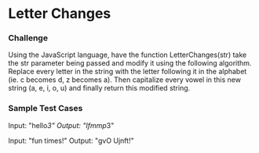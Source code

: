
# Letter Changes

### Challenge

Using the JavaScript language, have the function LetterChanges(str) take the str parameter being passed and modify it using the following algorithm. Replace every letter in the string with the letter following it in the alphabet (ie. c becomes d, z becomes a). Then capitalize every vowel in this new string (a, e, i, o, u) and finally return this modified string.  

### Sample Test Cases

Input: "hello*3"
Output: "Ifmmp*3"

Input: "fun times!"
Output: "gvO Ujnft!"

